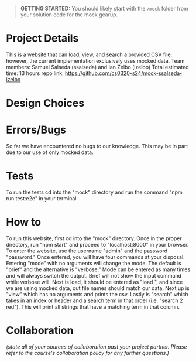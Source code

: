 > **GETTING STARTED:** You should likely start with the `/mock` folder from your solution code for the mock gearup.

# Project Details

This is a website that can load, view, and search a provided CSV file; however, the current implementation exclusively uses mocked data.
Team members: Samuel Salseda (ssalseda) and Ian Zelbo (izelbo)
Total estimated time: 13 hours
repo link: https://github.com/cs0320-s24/mock-ssalseda-izelbo

# Design Choices

# Errors/Bugs

So far we have encountered no bugs to our knowledge. This may be in part due to our use of only mocked data.

# Tests

To run the tests cd into the "mock" directory and run the command "npm run test:e2e" in your terminal

# How to

To run this website, first cd into the "mock" directory. Once in the proper directory, run "npm start" and proceed to "localhost:8000" in your
browser. To enter the website, use the username "admin" and the password "password." Once entered, you will have four commands at your disposal.
Entering "mode" with no arguments will change the mode. The default is "brief" and the alternative is "verbose." Mode can be entered as many times
and will always switch the output. Brief will not show the input command while verbose will. Next is load, it should be entered as "load <file>", and
since we are using mocked data, out file names should match our data. Next up is "view" which has no arguments and prints the csv. Lastly is "search" which takes in an index or header and a search term in that order (i.e. "search 2 red"). This will print all strings that have a matching term in that
column.

# Collaboration

_(state all of your sources of collaboration past your project partner. Please refer to the course's collaboration policy for any further questions.)_
